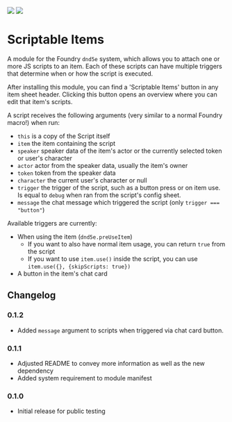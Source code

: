 ![](https://img.shields.io/endpoint?url=https%3A%2F%2Ffoundryshields.com%2Fversion%3Fstyle%3Dfor-the-badge%26url%3Dhttps%3A%2F%2Fraw.githubusercontent.com%2FFurtherV%2Fscriptable-items%2Fmaster%2Fmodule.json)
![](https://img.shields.io/endpoint?url=https%3A%2F%2Ffoundryshields.com%2Fsystem%3FnameType%3Dfull%26showVersion%3D1%26style%3Dfor-the-badge%26url%3Dhttps%3A%2F%2Fraw.githubusercontent.com%2FFurtherV%2Fscriptable-items%2Fmaster%2Fmodule.json)

# Scriptable Items

A module for the Foundry `dnd5e` system, which allows you to attach one or more JS scripts to an item.
Each of these scripts can have multiple triggers that determine when or how the script is executed.

After installing this module, you can find a 'Scriptable Items' button in any item sheet header.
Clicking this button opens an overview where you can edit that item's scripts.

A script receives the following arguments (very similar to a normal Foundry macro!) when run:

- `this` is a copy of the Script itself
- `item` the item containing the script
- `speaker` speaker data of the item's actor or the currently selected token or user's character
- `actor` actor from the speaker data, usually the item's owner
- `token` token from the speaker data
- `character` the current user's character or null
- `trigger` the trigger of the script, such as a button press or on item use.
  Is equal to `debug` when ran from the script's config sheet.
- `message` the chat message which triggered the script (only `trigger === "button"`)

Available triggers are currently:

- When using the item (`dnd5e.preUseItem`)
  - If you want to also have normal item usage, you can return `true` from the script
  - If you want to use `item.use()` inside the script, you can use `item.use({}, {skipScripts: true})`
- A button in the item's chat card

## Changelog

### 0.1.2

- Added `message` argument to scripts when triggered via chat card button.

### 0.1.1

- Adjusted README to convey more information as well as the new dependency
- Added system requirement to module manifest

### 0.1.0

- Initial release for public testing
